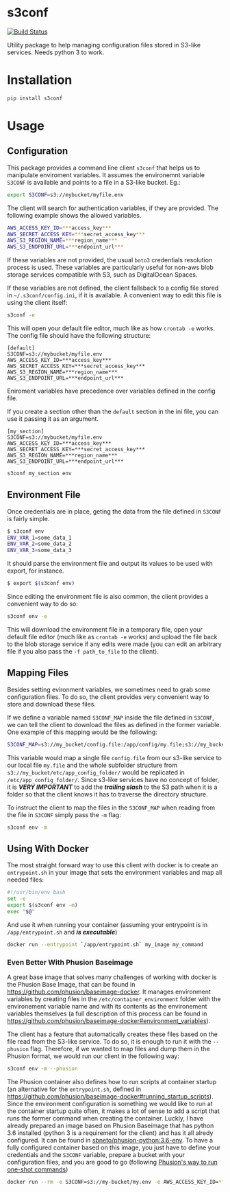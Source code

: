 # s3conf

[![Build Status](https://travis-ci.org/sbneto/s3conf.svg?branch=master)](https://travis-ci.org/sbneto/s3conf)

Utility package to help managing configuration files stored in S3-like services. Needs python 3 to work.

# Installation

```python
pip install s3conf
```

# Usage

## Configuration

This package provides a command line client `s3conf` that helps us to manipulate enviroment variables. It assumes the
environemnt variable `S3CONF` is available and points to a file in a S3-like bucket. Eg.:

```bash
export S3CONF=s3://mybucket/myfile.env
```

The client will search for authentication variables, if they are provided. The following example shows the allowed
variables.

```bash
AWS_ACCESS_KEY_ID=***access_key***
AWS_SECRET_ACCESS_KEY=***secret_access_key***
AWS_S3_REGION_NAME=***region_name***
AWS_S3_ENDPOINT_URL=***endpoint_url***
```

If these variables are not provided, the usual `boto3` credentials resolution process is used. These variables are
particularly useful for non-aws blob storage services compatible with S3, such as DigitalOcean Spaces.

If these variables are not defined, the client fallsback to a config file stored in `~/.s3conf/config.ini`, if it is
available. A convenient way to edit this file is using the client itself:

```bash
s3conf -e
```

This will open your default file editor, much like as how `crontab -e` works. 
The config file should have the following structure:

```
[default]
S3CONF=s3://mybucket/myfile.env
AWS_ACCESS_KEY_ID=***access_key***
AWS_SECRET_ACCESS_KEY=***secret_access_key***
AWS_S3_REGION_NAME=***region_name***
AWS_S3_ENDPOINT_URL=***endpoint_url***
```

Eniroment variables have precedence over variables defined in the config file.

If you create a section other than the `default` section in the ini file, you can use it passing it
as an argument.

```
[my_section]
S3CONF=s3://mybucket/myfile.env
AWS_ACCESS_KEY_ID=***access_key***
AWS_SECRET_ACCESS_KEY=***secret_access_key***
AWS_S3_REGION_NAME=***region_name***
AWS_S3_ENDPOINT_URL=***endpoint_url***
```

```bash
s3conf my_section env
```

## Environment File

Once credentials are in place, geting the data from the file defined in `S3CONF` is fairly simple. 

```bash
$ s3conf env
ENV_VAR_1=some_data_1
ENV_VAR_2=some_data_2
ENV_VAR_3=some_data_3
```

It should parse the environment file and output its values to be used with export, for instance.

```bash
$ export $(s3conf env)
```

Since editing the environment file is also common, the client provides a convenient way to do so:

```bash
s3conf env -e
```

This will download the environment file in a temporary file, open your default file editor (much like as 
`crontab -e` works) and upload the file back to the blob storage service if any edits were made (you can
edit an arbitrary file if you also pass the `-f path_to_file` to the client).

## Mapping Files

Besides setting evironment variables, we sometimes need to grab some configuration files. To do so, the
client provides very convenient way to store and download these files.

If we define a variable named `S3CONF_MAP` inside the file defined in `S3CONF`, we can tell the client
to download the files as defined in the former variable. One example of this mapping would be the following:

```bash
S3CONF_MAP=s3://my_bucket/config.file:/app/config/my.file;s3://my_bucket/etc/app_config_folder/:/etc/app_config_folder/;
```

This variable would map a single file `config.file` from our s3-like service to our local file `my.file` and
the whole subfolder structure from `s3://my_bucket/etc/app_config_folder/` would be replicated in 
`/etc/app_config_folder/`. Since s3-like services have no concept of folder, it is ***VERY IMPORTANT*** to add
the ***trailing slash*** to the S3 path when it is a folder so that the client knows it has to traverse the
directory structure.

To instruct the client to map the files in the `S3CONF_MAP` when reading from the file in `S3CONF` simply
pass the `-m` flag:

```bash
s3conf env -m
``` 

## Using With Docker

The most straight forward way to use this client with docker is to create an `entrypoint.sh` in your image 
that sets the environment variables and map all needed files:

```bash
#!/usr/bin/env bash
set -e
export $(s3conf env -m)
exec "$@"
```

And use it when running your container (assuming your entrypoint is in `/app/entrypoint.sh` and ***is executable***)

```bash 
docker run --entrypoint `/app/entrypoint.sh` my_image my_command 
```

### Even Better With Phusion Baseimage

A great base image that solves many challenges of working with docker is the Phusion Base Image, that can be found in 
<https://github.com/phusion/baseimage-docker>. It manages environment variables by creating files in 
the `/etc/container_environment` folder with the environement variable name and with its contents as the
environement variables themselves (a full description of this process can be found in 
<https://github.com/phusion/baseimage-docker#environment_variables>).

 The client has a feature that automatically creates these files based on the file read from the S3-like service.
 To do so, it is enough to run it with the `--phusion` flag. Therefore, if we wanted to map files and dump them in the Phusion
 format, we would run our client in the following way:
 
 ```bash
 s3conf env -m --phusion
 ```

The Phusion container also defines how to run scripts at container startup (an alternative for the `entrypoint.sh`, 
defined in <https://github.com/phusion/baseimage-docker#running_startup_scripts>). Since the environment configuration
is something we would like to run at the container startup quite often, it makes a lot of sense to add a script that
runs the former command when creating the container. Luckly, I have already prepared an image based on Phusion Baseimage
that has python 3.6 installed (python 3 is a requirement for the client) and has it all alredy configured. It can
be found in [sbneto/phusion-python:3.6-env](https://hub.docker.com/r/sbneto/phusion-python/). To have a fully configured
container based on this image, you just have to define your credentials and the `S3CONF` variable, prepare a bucket with
your configuration files, and you are good to go (following [Phusion's way to run 
one-shot commands](https://github.com/phusion/baseimage-docker#oneshot))

```bash
docker run --rm -e S3CONF=s3://my-bucket/my.env -e AWS_ACCESS_KEY_ID=***access_key*** -e AWS_SECRET_ACCESS_KEY=***secret_access_key*** sbneto/phusion-python:3.6-env /sbin/my_init -- echo "hello world"
```
